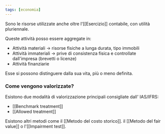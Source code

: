 ```yaml
---
tags: [economia]
---
```


Sono le risorse utilizzate anche oltre l'[[Esercizio]] contabile, con utilità pluriennale.

Queste attività posso essere aggregate in:
- Attività materiali -> risorse fisiche a lunga durata, tipo immobili
- Attività immateriali -> prive di consistenza fisica e controllate dall'impresa (brevetti o licenze)
- Attività finanziarie

Esse si possono distinguere dalla sua vita, più o meno definita.

### Come vengono valorizzate? 

Esistono due modalità di valorizzazione principali consigliate dall' IAS/IFRS:
- [[Benchmark treatment]]
- [[Allowed treatment]]

Esistono altri metodi come il [[Metodo del costo storico]]. il [[Metodo del fair value]] o l'[[Impairment test]].